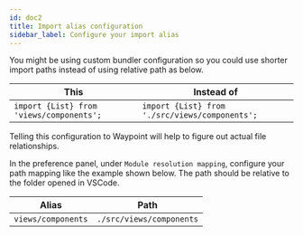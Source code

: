 ```yaml
---
id: doc2
title: Import alias configuration
sidebar_label: Configure your import alias
---
```


You might be using custom bundler configuration so you could use shorter import paths instead of using relative path as below.

| This                                     | Instead of                                     |
| ---------------------------------------- | ---------------------------------------------- |
| `import {List} from 'views/components';` | `import {List} from './src/views/components';` |

Telling this configuration to Waypoint will help to figure out actual file relationships.

In the preference panel, under `Module resolution mapping`, configure your path mapping like the example shown below. The path should be relative to the folder opened in VSCode.

| Alias              | Path                     |
| ------------------ | ------------------------ |
| `views/components` | `./src/views/components` |
